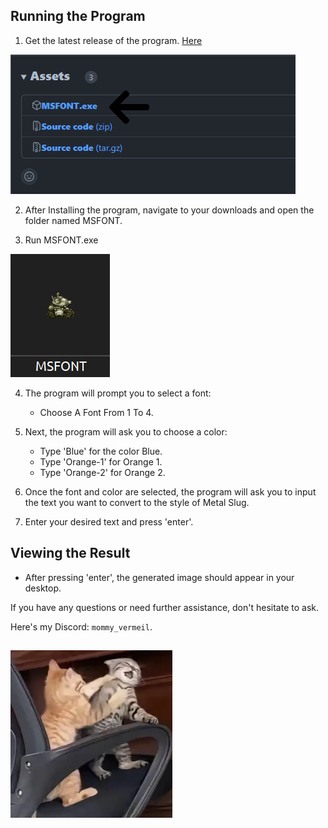 ## Running the Program
1. Get the latest release of the program. [Here](https://github.com/VermeilChan/MetalSlugFont/releases)

![Program Download](Assets/GUIDE/PROGRAM-DOWNLOAD.png)

2. After Installing the program, navigate to your downloads and open the folder named MSFONT.

3. Run MSFONT.exe

![Program](Assets/GUIDE/PROGRAM.png)

4. The program will prompt you to select a font:

   - Choose A Font From 1 To 4.

5. Next, the program will ask you to choose a color:

   - Type 'Blue' for the color Blue.
   - Type 'Orange-1' for Orange 1.
   - Type 'Orange-2' for Orange 2.

6. Once the font and color are selected, the program will ask you to input the text you want to convert to the style of Metal Slug.

7. Enter your desired text and press 'enter'.

## Viewing the Result
- After pressing 'enter', the generated image should appear in your desktop.

If you have any questions or need further assistance, don't hesitate to ask.

Here's my Discord: `mommy_vermeil`.

![Cat](Assets/GUIDE/CAT.png)
---